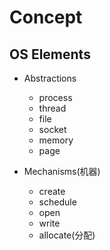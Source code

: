 # Concept

## OS Elements

* Abstractions 

  * process
  *  thread
  * file
  * socket
  * memory
  * page

* Mechanisms(机器)

  * create
  * schedule
  * open
  * write
  * allocate(分配)

  